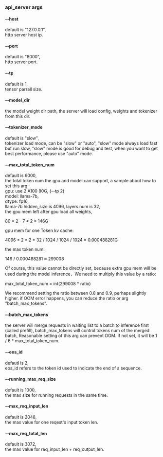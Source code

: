 ### api_server args 

#### --host
default is "127.0.0.1",  
http server host ip.

#### --port
default is "8000",  
http server port.

#### --tp
default is 1,  
tensor parrall size.

#### --model_dir

the model weight dir path, the server will load config, weights and tokenizer from this dir.

#### --tokenizer_mode
default is "slow",  
tokenizer load mode, can be "slow" or "auto", "slow" mode always load fast but run slow, "slow" mode is good for debug and test, when you want to get best performance, please use "auto" mode.

#### --max_total_token_num

default is 6000,  
the total token num the gpu and model can support, a sample about how to set this arg:   
gpu: use 2 A100 80G, (--tp 2)  
model: llama-7b,  
dtype: fp16,  
llama-7b hidden_size is 4096, layers num is 32,   
the gpu mem left after gpu load all weights,   

80 * 2 - 7 * 2 = 146G  

gpu mem for one Token kv cache:   

4096 * 2 * 2 * 32 / 1024 / 1024 / 1024 =  0.000488281G  

the max token num:    

146 / 0.000488281 ≈ 299008  

Of course, this value cannot be directly set, because extra gpu mem will be used during the model inference，We need to multiply this value by a ratio:  

max_total_token_num = int(299008 * ratio)   

We recommend setting the ratio between 0.8 and 0.9, perhaps slightly higher. if OOM error happens, you can reduce the ratio or arg "batch_max_tokens".  

#### --batch_max_tokens

the server will merge requests in waiting list to a batch to inference first (called prefill), batch_max_tokens will control tokens num of the merged batch, Reasonable setting of this arg can prevent OOM. if not set, it will be 1 / 6 * max_total_token_num.

#### --eos_id

defautl is 2,  
eos_id refers to the token id used to indicate the end of a sequence.

#### --running_max_req_size  

default is 1000,   
the max size for running requests in the same time.  

#### --max_req_input_len
default is 2048,  
the max value for one reqest's input token len.  


#### --max_req_total_len
default is 3072,  
the max value for req_input_len + req_output_len.